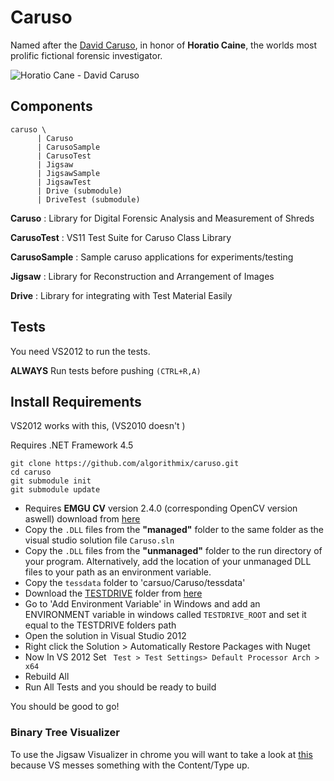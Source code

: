 Caruso
======


Named after the [David Caruso](http://www.youtube.com/watch?v=GeeyWvo1rNg), in honor of **Horatio Caine**, the worlds most prolific fictional forensic investigator.


![Horatio Cane - David Caruso](http://unjouravec.net/wp-content/uploads/2010/03/horatio460.jpg)

## Components

```
caruso \
      | Caruso
      | CarusoSample
      | CarusoTest
      | Jigsaw
      | JigsawSample
      | JigsawTest
      | Drive (submodule)
      | DriveTest (submodule)
```

**Caruso** : Library for Digital Forensic Analysis and Measurement of Shreds

**CarusoTest** : VS11 Test Suite for Caruso Class Library

**CarusoSample** : Sample caruso applications for experiments/testing

**Jigsaw** : Library for Reconstruction and Arrangement of Images

**Drive** : Library for integrating with Test Material Easily

## Tests

You need VS2012 to run the tests.

**ALWAYS** Run tests before pushing `(CTRL+R,A)`

## Install Requirements

VS2012 works with this, (VS2010 doesn't )

Requires .NET Framework 4.5

```
git clone https://github.com/algorithmix/caruso.git
cd caruso
git submodule init
git submodule update
```

- Requires **EMGU CV** version 2.4.0 (corresponding OpenCV version aswell) download from [here](https://www.dropbox.com/sh/23rpauin14wndva/EoK1nzqCiZ)
- Copy the `.DLL` files from the **"managed"** folder to the same folder as the visual studio solution file `Caruso.sln`
- Copy the `.DLL` files from the **"unmanaged"** folder to the run directory of your program.  Alternatively, add the location of your unmanaged DLL files to your path as an environment variable.
- Copy the `tessdata` folder to 'carsuo/Caruso/tessdata'
- Download the [TESTDRIVE](https://github.com/algorithmix/testdrive) folder from [here](https://www.dropbox.com/sh/bq2j6vjaklu1i9b/yn9Xl_3aUv)
- Go to 'Add Environment Variable' in Windows and add an ENVIRONMENT variable in windows called `TESTDRIVE_ROOT` and set it equal to the TESTDRIVE folders path
- Open the solution in Visual Studio 2012
- Right click the Solution > Automatically Restore Packages with Nuget
- Now In VS 2012 Set ` Test > Test Settings> Default Processor Arch >  x64`
- Rebuild All 
- Run All Tests and you should be ready to build

You should be good to go!

### Binary Tree Visualizer

To use the Jigsaw Visualizer in chrome you will want to take a look at [this](http://stackoverflow.com/questions/12003107/resource-interpreted-as-script-but-transferred-with-mime-type-text-plain-for-l) because VS messes something with the Content/Type up. 
